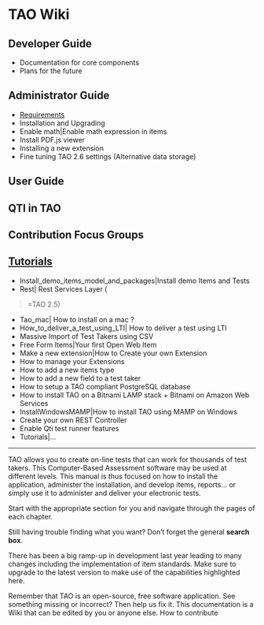 <!--
created_at: '2010-09-28 11:34:07'
updated_at: '2016-09-21 15:34:15'
authors:
    - 'Jean-Sébastien Conan'
tags: {  }
-->

TAO Wiki
========

Developer Guide
-------------------

-   Documentation for core components
-   Plans for the future

Administrator Guide
-----------------------

-   [Requirements](administrator-guide/requirements)
-   Installation and Upgrading
-   Enable math|Enable math expression in items
-   Install PDF.js viewer
-   Installing a new extension
-   Fine tuning TAO 2.6 settings (Alternative data storage)

User Guide
--------------

QTI in TAO
--------------

Contribution Focus Groups
-----------------------------

[Tutorials](wiki/tutorials)
-------------

-   Install_demo_items_model_and_packages|Install demo Items and Tests
-   Rest| Rest Services Layer (<br/>
>=TAO 2.5)
-   Tao_mac| How to install on a mac ? 
-   How_to_deliver_a_test_using_LTI| How to deliver a test using LTI
-   Massive Import of Test Takers using CSV
-   Free Form Items|Your first Open Web Item
-   Make a new extension|How to Create your own Extension
-   How to manage your Extensions
-   How to add a new items type
-   How to add a new field to a test taker
-   How to setup a TAO compliant PostgreSQL database
-   How to install TAO on a Bitnami LAMP stack + Bitnami on Amazon Web Services
-   InstallWindowsMAMP|How to install TAO using MAMP on Windows
-   Create your own REST Controller
-   Enable Qti test runner features
-   Tutorials|…

------------------------------------------------------------------------

TAO allows you to create on-line tests that can work for thousands of test takers. This Computer-Based Assessment software may be used at different levels. This manual is thus focused on how to install the application, administer the installation, and develop items, reports… or simply use it to administer and deliver your electronic tests.

Start with the appropriate section for you and navigate through the pages of each chapter.<br/>

Still having trouble finding what you want? Don’t forget the general **search box**.

There has been a big ramp-up in development last year leading to many changes including the implementation of item standards. Make sure to upgrade to the latest version to make use of the capabilities highlighted here.

Remember that TAO is an open-source, free software application. See something missing or incorrect? Then help us fix it. This documentation is a Wiki that can be edited by you or anyone else. How to contribute


